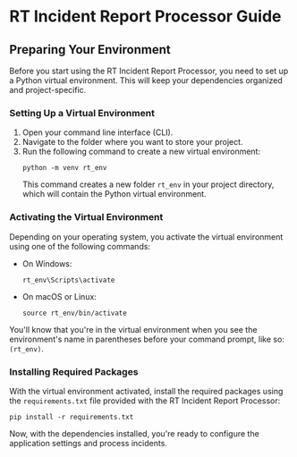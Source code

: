 # RT Incident Report Processor Guide

## Preparing Your Environment

Before you start using the RT Incident Report Processor, you need to set up a Python virtual environment. This will keep your dependencies organized and project-specific.

### Setting Up a Virtual Environment

1. Open your command line interface (CLI).
2. Navigate to the folder where you want to store your project.
3. Run the following command to create a new virtual environment:
    ```shell
    python -m venv rt_env
    ```
    This command creates a new folder `rt_env` in your project directory, which will contain the Python virtual environment.

### Activating the Virtual Environment

Depending on your operating system, you activate the virtual environment using one of the following commands:

- On Windows:
    ```shell
    rt_env\Scripts\activate
    ```
- On macOS or Linux:
    ```shell
    source rt_env/bin/activate
    ```

You'll know that you're in the virtual environment when you see the environment's name in parentheses before your command prompt, like so: `(rt_env)`.

### Installing Required Packages

With the virtual environment activated, install the required packages using the `requirements.txt` file provided with the RT Incident Report Processor:

```shell
pip install -r requirements.txt
```
Now, with the dependencies installed, you're ready to configure the application settings and process incidents.

